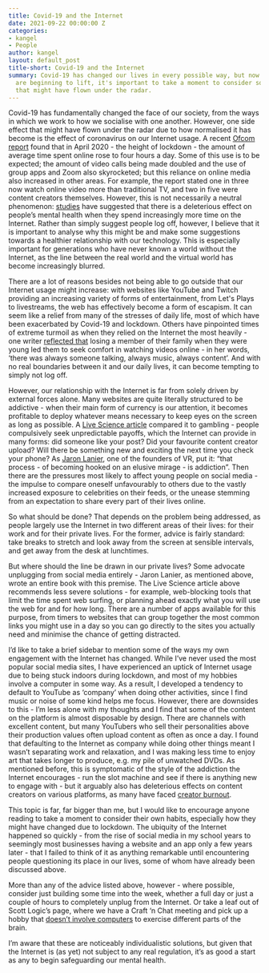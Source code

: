 ```yaml
---
title: Covid-19 and the Internet
date: 2021-09-22 00:00:00 Z
categories:
- kangel
- People
author: kangel
layout: default_post
title-short: Covid-19 and the Internet
summary: Covid-19 has changed our lives in every possible way, but now that lockdowns
  are beginning to lift, it's important to take a moment to consider some changes
  that might have flown under the radar.
---
```


Covid-19 has fundamentally changed the face of our society, from the ways in which we work to how we socialise with one another. However, one side effect that might have flown under the radar due to how normalised it has become is the effect of coronavirus on our Internet usage. A recent [Ofcom report](https://www.ofcom.org.uk/about-ofcom/latest/media/media-releases/2020/uk-internet-use-surges) found that in April 2020 - the height of lockdown - the amount of average time spent online rose to four hours a day. Some of this use is to be expected; the amount of video calls being made doubled and the use of group apps and Zoom also skyrocketed; but this reliance on online media also increased in other areas. For example, the report stated one in three now watch online video more than traditional TV, and two in five were content creators themselves. However, this is not necessarily a neutral phenomenon: [studies](https://www.ncbi.nlm.nih.gov/pmc/articles/PMC7530416/) have suggested that there is a deleterious effect on people’s mental health when they spend increasingly more time on the Internet. Rather than simply suggest people log off, however, I believe that it is important to analyse why this might be and make some suggestions towards a healthier relationship with our technology. This is especially important for generations who have never known a world without the Internet, as the line between the real world and the virtual world has become increasingly blurred. 

There are a lot of reasons besides not being able to go outside that our Internet usage might increase: with websites like YouTube and Twitch providing an increasing variety of forms of entertainment, from Let's Plays to livestreams, the web has effectively become a form of escapism. It can seem like a relief from many of the stresses of daily life, most of which have been exacerbated by Covid-19 and lockdown. Others have pinpointed times of extreme turmoil as when they relied on the Internet the most heavily - one writer [reflected that](https://molden.medium.com/bo-burnhams-film-inside-made-me-face-my-internet-addiction-4035115e854f) losing a member of their family when they were young led them to seek comfort in watching videos online - in her words, ‘there was always someone talking, always music, always content’. And with no real boundaries between it and our daily lives, it can become tempting to simply not log off. 

However, our relationship with the Internet is far from solely driven by external forces alone. Many websites are quite literally structured to be addictive - when their main form of currency is our attention, it becomes profitable to deploy whatever means necessary to keep eyes on the screen as long as possible. A [Live Science article](https://www.livescience.com/34649-why-internet-is-addictive.html) compared it to gambling - people compulsively seek unpredictable payoffs, which the Internet can provide in many forms: did someone like your post? Did your favourite content creator upload? Will there be something new and exciting the next time you check your phone? As [Jaron Lanier](https://www.theguardian.com/books/2018/may/30/ten-arguments-deleting-your-social-media-accounts-right-now-jaron-lanier), one of the founders of VR, put it: “that process - of becoming hooked on an elusive mirage - is addiction”. Then there are the pressures most likely to affect young people on social media - the impulse to compare oneself unfavourably to others due to the vastly increased exposure to celebrities on their feeds, or the unease stemming from an expectation to share every part of their lives online.

So what should be done? That depends on the problem being addressed, as people largely use the Internet in two different areas of their lives: for their work and for their private lives. For the former, advice is fairly standard: take breaks to stretch and look away from the screen at sensible intervals, and get away from the desk at lunchtimes. 

But where should the line be drawn in our private lives? Some advocate unplugging from social media entirely - Jaron Lanier, as mentioned above, wrote an entire book with this premise. The Live Science article above recommends less severe solutions - for example, web-blocking tools that limit the time spent web surfing, or planning ahead exactly what you will use the web for and for how long. There are a number of apps available for this purpose, from timers to websites that can group together the most common links you might use in a day so you can go directly to the sites you actually need and minimise the chance of getting distracted. 

I’d like to take a brief sidebar to mention some of the ways my own engagement with the Internet has changed. While I’ve never used the most popular social media sites, I have experienced an uptick of Internet usage due to being stuck indoors during lockdown, and most of my hobbies involve a computer in some way. As a result, I developed a tendency to default to YouTube as ‘company’ when doing other activities, since I find music or noise of some kind helps me focus. However, there are downsides to this - I’m less alone with my thoughts and I find that some of the content on the platform is almost disposable by design. There are channels with excellent content, but many YouTubers who sell their personalities above their production values often upload content as often as once a day. I found that defaulting to the Internet as company while doing other things meant I wasn’t separating work and relaxation, and I was making less time to enjoy art that takes longer to produce, e.g. my pile of unwatched DVDs. As mentioned before, this is symptomatic of the style of the addiction the Internet encourages - run the slot machine and see if there is anything new to engage with - but it arguably also has deleterious effects on content creators on various platforms, as many have faced [creator burnout](https://www.polygon.com/2018/6/1/17413542/burnout-mental-health-awareness-youtube-elle-mills-el-rubius-bobby-burns-pewdiepie). 

This topic is far, far bigger than me, but I would like to encourage anyone reading to take a moment to consider their own habits, especially how they might have changed due to lockdown. The ubiquity of the Internet happened so quickly - from the rise of social media in my school years to seemingly most businesses having a website and an app only a few years later - that I failed to think of it as anything remarkable until encountering people questioning its place in our lives, some of whom have already been discussed above. 

More than any of the advice listed above, however - where possible, consider just building some time into the week, whether a full day or just a couple of hours to completely unplug from the Internet. Or take a leaf out of Scott Logic’s page, where we have a Craft ‘n Chat meeting and pick up a hobby that [doesn’t involve computers](https://stupidhobby.com/indoor-hobbies-that-dont-involve-screens/) to exercise different parts of the brain. 

I’m aware that these are noticeably individualistic solutions, but given that the Internet is (as yet) not subject to any real regulation, it’s as good a start as any to begin safeguarding our mental health. 

